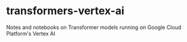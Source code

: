 # transformers-vertex-ai
Notes and notebooks on Transformer models running on Google Cloud Platform's Vertex AI
